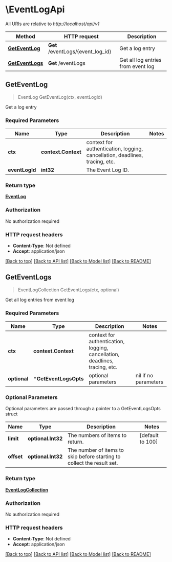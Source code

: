 <!--
 Licensed to the Apache Software Foundation (ASF) under one
 or more contributor license agreements.  See the NOTICE file
 distributed with this work for additional information
 regarding copyright ownership.  The ASF licenses this file
 to you under the Apache License, Version 2.0 (the
 "License"); you may not use this file except in compliance
 with the License.  You may obtain a copy of the License at

   http://www.apache.org/licenses/LICENSE-2.0

 Unless required by applicable law or agreed to in writing,
 software distributed under the License is distributed on an
 "AS IS" BASIS, WITHOUT WARRANTIES OR CONDITIONS OF ANY
 KIND, either express or implied.  See the License for the
 specific language governing permissions and limitations
 under the License.
 -->

# \EventLogApi

All URIs are relative to *http://localhost/api/v1*

Method | HTTP request | Description
------------- | ------------- | -------------
[**GetEventLog**](EventLogApi.md#GetEventLog) | **Get** /eventLogs/{event_log_id} | Get a log entry
[**GetEventLogs**](EventLogApi.md#GetEventLogs) | **Get** /eventLogs | Get all log entries from event log



## GetEventLog

> EventLog GetEventLog(ctx, eventLogId)

Get a log entry

### Required Parameters


Name | Type | Description  | Notes
------------- | ------------- | ------------- | -------------
**ctx** | **context.Context** | context for authentication, logging, cancellation, deadlines, tracing, etc.
**eventLogId** | **int32**| The Event Log ID. | 

### Return type

[**EventLog**](EventLog.md)

### Authorization

No authorization required

### HTTP request headers

- **Content-Type**: Not defined
- **Accept**: application/json

[[Back to top]](#) [[Back to API list]](../README.md#documentation-for-api-endpoints)
[[Back to Model list]](../README.md#documentation-for-models)
[[Back to README]](../README.md)


## GetEventLogs

> EventLogCollection GetEventLogs(ctx, optional)

Get all log entries from event log

### Required Parameters


Name | Type | Description  | Notes
------------- | ------------- | ------------- | -------------
**ctx** | **context.Context** | context for authentication, logging, cancellation, deadlines, tracing, etc.
 **optional** | ***GetEventLogsOpts** | optional parameters | nil if no parameters

### Optional Parameters

Optional parameters are passed through a pointer to a GetEventLogsOpts struct


Name | Type | Description  | Notes
------------- | ------------- | ------------- | -------------
 **limit** | **optional.Int32**| The numbers of items to return. | [default to 100]
 **offset** | **optional.Int32**| The number of items to skip before starting to collect the result set. | 

### Return type

[**EventLogCollection**](EventLogCollection.md)

### Authorization

No authorization required

### HTTP request headers

- **Content-Type**: Not defined
- **Accept**: application/json

[[Back to top]](#) [[Back to API list]](../README.md#documentation-for-api-endpoints)
[[Back to Model list]](../README.md#documentation-for-models)
[[Back to README]](../README.md)

